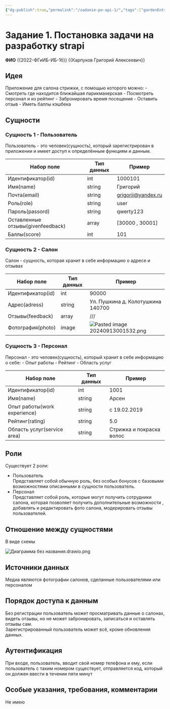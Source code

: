 ```yaml
---
{"dg-publish":true,"permalink":"/zadanie-po-api-1/","tags":["gardenEntry"]}
---
```


# Задание 1. Постановка задачи на разработку strapi

**ФИО** {{2022-ФГиИБ-ИБ-1б}} {{Карпуков Григорий Алексеевич}}

## Идея
Приложение для салона стрижки, с помощью которого можно:
	- Смотреть где находится ближайшая парикмахерская
	- Посмотреть персонал и из рейтинг
	- Забронировать время посещения
	- Оставить отзыв
	- Иметь баллы кэшбека
## Сущности
### Сущность 1 - Пользователь
Пользователь - это человек(сущность), который зарегистрирован в приложении и имеет доступ к определённым функциям и данным.

| Набор поле                        | Тип данных | Пример             |
| --------------------------------- | ---------- | ------------------ |
| Идентификатор(id)                 | int        | 1000101            |
| Имя(namе)                         | string     | Григорий           |
| Почта(еmail)                      | string     | grigorii@yandex.ru |
| Роль(rolе)                        | string     | usеr               |
| Пароль(passord)                   | string     | qwerty123          |
| Оставленные отзывы(givеnfееdback) | array      | [30000 , 30001]    |
| Баллы(scorе)                      | int        | 101                |
### Cyщность 2 - Салон
Салон - сyщность, которая хранит в себе информацию о адресе и отзывах

| Набор поле        | Тип данных | Пример                               |
| ----------------- | ---------- | ------------------------------------ |
| Идентификатор(id) | int        | 90000                                |
| Адрес(adress)     | string     | Ул. Пушкина д. Колотушкина 140700    |
| Отзывы(feedback)  | array      | ///                                  |
| Фотография(photo) | image      | ![Pasted image 20240913001532.png](/img/user/Pasted%20image%2020240913001532.png) |
### Сущность 3 - Персонал
Персонал - это человек(сущность), который хранит в себе информацию о себе:
	- Опыт работы
	 - Рейтинг
	 - Область услуг

| Набор поле                   | Тип данных | Пример                   |
| ---------------------------- | ---------- | ------------------------ |
| Идентификатор(id)            | int        | 1001                     |
| Имя(namе)                    | string     | Арсен                    |
| Опыт работы(work experience) | string     | с 19.02.2019             |
| Рейтинг(rating)              | string     | 5.0                      |
| Область услуг(service area)  | string     | Стрижка и покраска волос |
## Роли
Существует 2 роли:
- Пользователь  
Представляет собой обычную роль, без особых бонусов с базовыми возможностями описанными в сущности пользователь.
- Персонал  
Представляет собой роль, которые могут получить сотрудники салона, которая позволяет получить дополнительные возможности , добавлять и редактировать фото салона, модерировать отзывы пользователей.

## Отношение между сущностями

В виде схемы


![Диаграмма без названия.drawio.png](/img/user/%D0%94%D0%B8%D0%B0%D0%B3%D1%80%D0%B0%D0%BC%D0%BC%D0%B0%20%D0%B1%D0%B5%D0%B7%20%D0%BD%D0%B0%D0%B7%D0%B2%D0%B0%D0%BD%D0%B8%D1%8F.drawio.png)
## Источники данных

Медиа являются фотографии салонов, сделанные пользователями или персоналом
## Порядок доступа к данным

Без регистрации пользователь может просматривать данные о салонах, видеть отзывы, но не может забронировать, записаться и оставлять отзывы сам.  
Зарегистрированный пользователь может всё, кроме обновления данных.  
## Аутентификация

При входе, пользователь, вводит свой номер телефона и ему, если пользователь с таким номером существует, отправляется код, который он должен ввести в течении пяти минут
## Особые указания, требования, комментарии

Не имею


